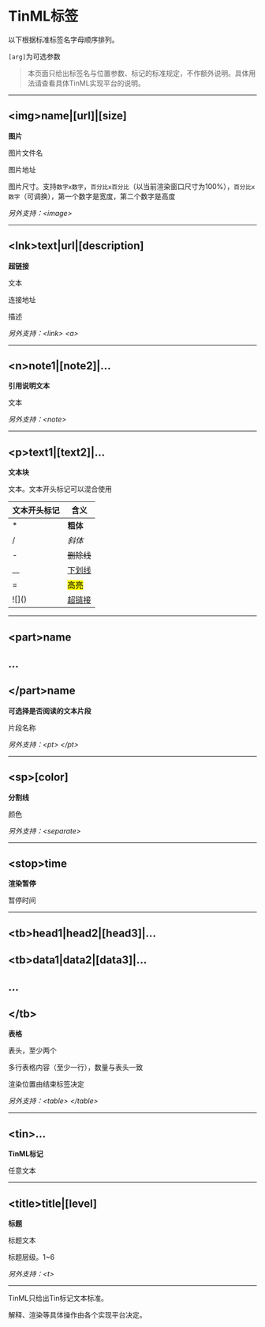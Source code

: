 # TinML标签

以下根据标准标签名字母顺序排列。

`[arg]`为可选参数

> 本页面只给出标签名与位置参数、标记的标准规定，不作额外说明。具体用法请查看具体TinML实现平台的说明。

---

## \<img\>name|[url]|[size]

**图片**

图片文件名

图片地址

图片尺寸。支持`数字x数字`，`百分比x百分比`（以当前渲染窗口尺寸为100%），`百分比x数字`（可调换），第一个数字是宽度，第二个数字是高度

*另外支持：\<image\>*

---

## \<lnk\>text|url|[description]

**超链接**

文本

连接地址

描述

*另外支持：\<link\> \<a\>*

---

## \<n\>note1|[note2]|...

**引用说明文本**

文本

*另外支持：\<note\>*

---

## \<p\>text1|[text2]|...

**文本块**

文本。文本开头标记可以混合使用

| 文本开头标记   | 含义              |
| -------- | --------------- |
| \*       | **粗体**          |
| /        | *斜体*            |
| -        | ~~删除线~~         |
| __       | <u>下划线</u>      |
| =        | <mark>高亮</mark> |
| \!\[\]() | [超链接]()         |

---

## \<part\>name

## ...

## \</part\>name

**可选择是否阅读的文本片段**

片段名称

*另外支持：\<pt\> \</pt\>*

---

## \<sp\>[color]

**分割线**

颜色

*另外支持：\<separate\>*

---

## \<stop\>time

**渲染暂停**

暂停时间

---

## \<tb\>head1|head2|[head3]|...

## \<tb\>data1|data2|[data3]|...

## ...

## \</tb\>

**表格**

表头，至少两个

多行表格内容（至少一行），数量与表头一致

渲染位置由结束标签决定

*另外支持：\<table\> \</table\>*

---

## \<tin\>...

**TinML标记**

任意文本

---

## \<title\>title|[level]

**标题**

标题文本

标题层级。1~6

*另外支持：\<t\>*

---

TinML只给出Tin标记文本标准。

解释、渲染等具体操作由各个实现平台决定。
